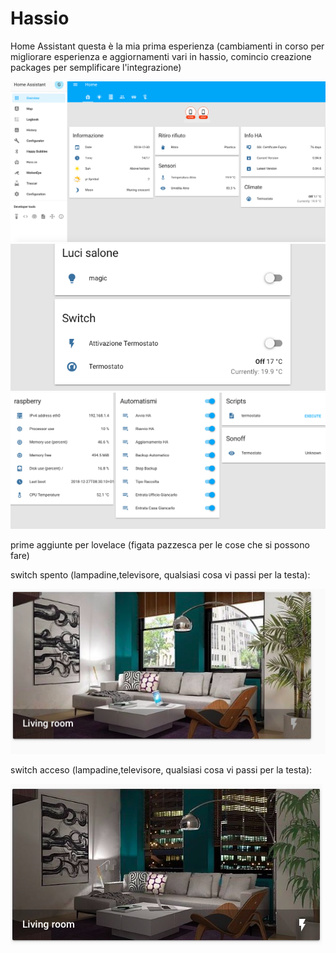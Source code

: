 # Hassio
Home Assistant
questa è la mia prima esperienza 
(cambiamenti in corso per migliorare esperienza e aggiornamenti vari in hassio, comincio creazione packages per semplificare l'integrazione)

![alt text](https://github.com/Giancky79/Hassio/blob/master/image/Schermata%202018-12-30%20alle%2014.17.05.png)
![alt text](https://github.com/Giancky79/Hassio/blob/master/image/Schermata%202018-12-30%20alle%2014.17.24.png)
![alt text](https://github.com/Giancky79/Hassio/blob/master/image/Schermata%202018-12-30%20alle%2014.17.44.png)

prime aggiunte per lovelace (figata pazzesca per le cose che si possono fare)

switch spento 
(lampadine,televisore, qualsiasi cosa vi passi per la testa):

![alt text](https://github.com/Giancky79/Hassio/blob/master/image/Schermata%202019-01-06%20alle%2015.10.42.png)

switch acceso 
(lampadine,televisore, qualsiasi cosa vi passi per la testa):

![alt text](https://github.com/Giancky79/Hassio/blob/master/image/Schermata%202019-01-06%20alle%2015.11.49.png)


